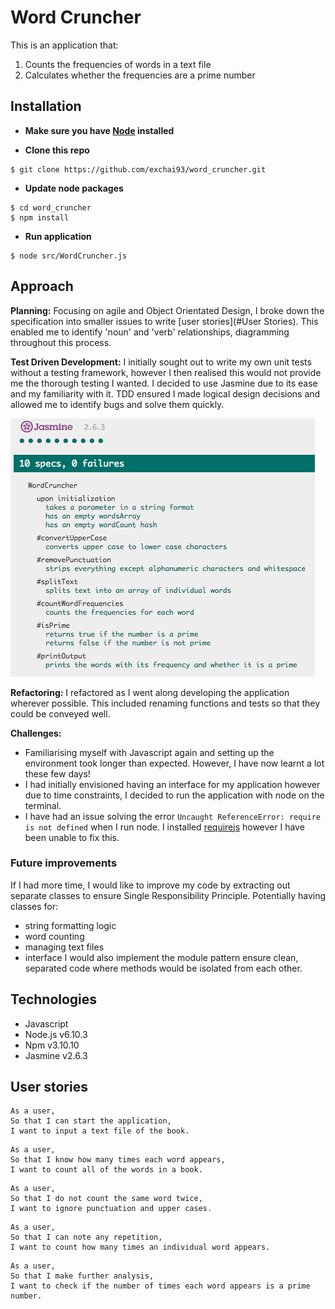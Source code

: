 # Word Cruncher

This is an application that:
1. Counts the frequencies of words in a text file
2. Calculates whether the frequencies are a prime number

## Installation

- **Make sure you have [Node](https://nodejs.org/en/) installed**

- **Clone this repo**
```
$ git clone https://github.com/exchai93/word_cruncher.git
```
- **Update node packages**
```
$ cd word_cruncher
$ npm install
```
- **Run application**
```
$ node src/WordCruncher.js
```
## Approach

**Planning:** Focusing on agile and Object Orientated Design, I broke down the specification into smaller issues to write [user stories](#User Stories). This enabled me to identify 'noun' and 'verb' relationships, diagramming throughout this process.

**Test Driven Development:** I initially sought out to write my own unit tests without a testing framework, however I then realised this would not provide me the thorough  testing I wanted. I decided to use Jasmine due to its ease and my familiarity with it. TDD ensured I made logical design decisions and allowed me to identify bugs and solve them quickly.

![jasmine screenshot](/images/jasmine_screenshot.png)

**Refactoring:** I refactored as I went along developing the application wherever possible. This included renaming functions and tests so that they could be conveyed well.

**Challenges:**
- Familiarising myself with Javascript again and setting up the environment took longer than expected. However, I have now learnt a lot these few days!
- I had initially envisioned having an interface for my application however due to time constraints, I decided to run the application with node on the terminal.
- I have had an issue solving the error `Uncaught ReferenceError: require is not defined` when I run node. I installed [requirejs](http://requirejs.org/docs/node.html) however I have been unable to fix this.

### Future improvements

If I had more time, I would like to improve my code by extracting out separate classes to ensure Single Responsibility Principle. Potentially having classes for:
- string formatting logic
- word counting
- managing text files
- interface
I would also implement the module pattern ensure clean, separated code where methods would be isolated from each other.

## Technologies
- Javascript
- Node.js v6.10.3
- Npm v3.10.10
- Jasmine v2.6.3

## User stories
```
As a user,
So that I can start the application,
I want to input a text file of the book.
```
```
As a user,
So that I know how many times each word appears,
I want to count all of the words in a book.
```
```
As a user,
So that I do not count the same word twice,
I want to ignore punctuation and upper cases.
```
```
As a user,
So that I can note any repetition,
I want to count how many times an individual word appears.
```
```
As a user,
So that I make further analysis,
I want to check if the number of times each word appears is a prime number.
```
